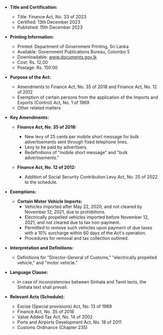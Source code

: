 - **Title and Certification:**
  - Title: Finance Act, No. 33 of 2023
  - Certified: 13th December 2023
  - Published: 15th December 2023
  
- **Printing Information:**
  - Printed: Department of Government Printing, Sri Lanka
  - Available: Government Publications Bureau, Colombo 5
  - Downloadable: www.documents.gov.lk
  - Cost: Rs. 12.00
  - Postage: Rs. 150.00
  
- **Purpose of the Act:**
  - Amendments to Finance Act, No. 35 of 2018 and Finance Act, No. 12 of 2012
  - Exemption of certain persons from the application of the Imports and Exports (Control) Act, No. 1 of 1969
  - Other related matters

- **Key Amendments:**
  - **Finance Act, No. 35 of 2018:**
    - New levy of 25 cents per mobile short message for bulk advertisements sent through fixed telephone lines.
    - Levy to be paid by advertisers.
    - Redefinitions of "mobile short message" and "bulk advertisements."
    
  - **Finance Act, No. 12 of 2012:**
    - Addition of Social Security Contribution Levy Act, No. 25 of 2022 to the schedule.
  
- **Exemptions:**
  - **Certain Motor Vehicle Imports:**
    - Vehicles imported after May 22, 2020, and not cleared by November 12, 2021, due to prohibitions.
    - Electrically propelled vehicles imported before November 12, 2021, and not cleared due to tax non-payment.
    - Permitted to remove such vehicles upon payment of due taxes with a 10% surcharge within 60 days of the Act's operation.
    - Procedures for removal and tax collection outlined.

- **Interpretation and Definitions:**
  - Definitions for "Director-General of Customs," "electrically propelled vehicle," and "motor vehicle."
  
- **Language Clause:**
  - In case of inconsistencies between Sinhala and Tamil texts, the Sinhala text shall prevail.

- **Relevant Acts (Schedule):**
  - Excise (Special provisions) Act, No. 13 of 1989
  - Finance Act, No. 35 of 2018
  - Value Added Tax Act, No. 14 of 2002
  - Ports and Airports Development Act, No. 18 of 2011
  - Customs Ordinance (Chapter 235)
